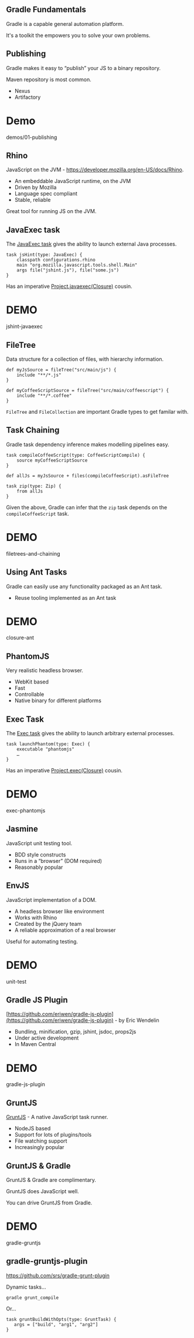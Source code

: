 ## Gradle Fundamentals

Gradle is a capable general automation platform.

It's a toolkit the empowers you to solve your own problems.

## Publishing

Gradle makes it easy to “publish” your JS to a binary repository.

Maven repository is most common.

* Nexus
* Artifactory

# Demo

demos/01-publishing

## Rhino

JavaScript on the JVM - https://developer.mozilla.org/en-US/docs/Rhino.

* An embeddable JavaScript runtime, on the JVM
* Driven by Mozilla
* Language spec compliant
* Stable, reliable

Great tool for running JS on the JVM.

## JavaExec task

The [JavaExec task](http://gradle.org/docs/current/dsl/org.gradle.api.tasks.JavaExec.html) gives the ability to launch external Java processes.

    task jsHint(type: JavaExec) {
    	classpath configurations.rhino
    	main "org.mozilla.javascript.tools.shell.Main"
    	args file("jshint.js"), file("some.js")
    }

Has an imperative [Project.javaexec(Closure)](http://gradle.org/docs/current/dsl/org.gradle.api.Project.html#org.gradle.api.Project:javaexec\(groovy.lang.Closure\)) cousin.

# DEMO

jshint-javaexec

## FileTree

Data structure for a collection of files, with hierarchy information.

    def myJsSource = fileTree("src/main/js") {
        include "**/*.js"
    }
    
    def myCoffeeScriptSource = fileTree("src/main/coffeescript") {
        include "**/*.coffee"
    }

`FileTree` and `FileCollection` are important Gradle types to get familar with.

## Task Chaining

Gradle task dependency inference makes modelling pipelines easy.
    
    task compileCoffeeScript(type: CoffeeScriptCompile) {
        source myCoffeeScriptSource
    }
    
    def allJs = myJsSource + files(compileCoffeeScript).asFileTree
    
    task zip(type: Zip) {
        from allJs
    }

Given the above, Gradle can infer that the `zip` task depends on the `compileCoffeeScript` task. 

# DEMO

filetrees-and-chaining

## Using Ant Tasks

Gradle can easily use any functionality packaged as an Ant task.

* Reuse tooling implemented as an Ant task

# DEMO

closure-ant

## PhantomJS

Very realistic headless browser.

* WebKit based
* Fast
* Controllable
* Native binary for different platforms

## Exec Task

The [Exec task](http://gradle.org/docs/current/dsl/org.gradle.api.tasks.Exec.html) gives the ability to launch arbitrary external processes.

    task launchPhantom(type: Exec) {
        executable "phantomjs"
        …
    }
    
Has an imperative [Project.exec(Closure)](http://gradle.org/docs/current/dsl/org.gradle.api.Project.html#org.gradle.api.Project:exec\(groovy.lang.Closure\)) cousin.

# DEMO

exec-phantomjs

## Jasmine

JavaScript unit testing tool.

* BDD style constructs
* Runs in a “browser” (DOM required)
* Reasonably popular

## EnvJS 

JavaScript implementation of a DOM.

* A headless browser like environment
* Works with Rhino
* Created by the jQuery team
* A reliable approximation of a real browser

Useful for automating testing.

# DEMO

unit-test

## Gradle JS Plugin

[https://github.com/eriwen/gradle-js-plugin](https://github.com/eriwen/gradle-js-plugin) - by Eric Wendelin

* Bundling, minification, gzip, jshint, jsdoc, props2js
* Under active development
* In Maven Central

# DEMO

gradle-js-plugin

## GruntJS

[GruntJS](http://gruntjs.com/) - A native JavaScript task runner.

* NodeJS based
* Support for lots of plugins/tools
* File watching support
* Increasingly popular

## GruntJS & Gradle 

GruntJS & Gradle are complimentary.

GruntJS does JavaScript well.

You can drive GruntJS from Gradle.
 
# DEMO

gradle-gruntjs

## gradle-gruntjs-plugin

https://github.com/srs/gradle-grunt-plugin

Dynamic tasks…

    gradle grunt_compile

Or…

    task gruntBuildWithOpts(type: GruntTask) {
       args = ["build", "arg1", "arg2"]
    }